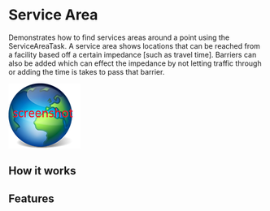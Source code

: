 # Service Area

Demonstrates how to find services areas around a point using the ServiceAreaTask. A service area shows locations that can be reached from a facility based off a certain impedance [such as travel time]. Barriers can also be added which can effect the impedance by not letting traffic through or adding the time is takes to pass that barrier.

![](screenshot.png)

## How it works

## Features

